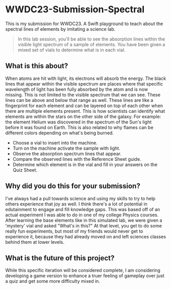 # WWDC23-Submission-Spectral
This is my submission for WWDC23. A Swift playground to teach about the spectral lines of elements by imitating a science lab.

> In this lab session, you'll be able to see the absorption lines within the visible light spectrum of a sample of elements. You have been given a mixed set of vials to determine what is in each vial.

## What is this about?
When atoms are hit with light, its electrons will absorb the energy. The black lines that appear within the visible spectrum are places where that specific wavelength of light has been fully absorbed by the atom and is now missing. This is not limited to the visible spectrum that we can see. These lines can be above and below that range as well.
These lines are like a fingerprint for each element and can be layered on top of each other when there are multiple elements present. This is how scientists can identify what elements are within the stars on the other side of the galaxy.
For example: the element Helium was discovered in the spectrum of the Sun's light before it was found on Earth. This is also related to why flames can be different colors depending on what's being burned.

- Choose a vial to insert into the machine.
- Turn on the machine activate the sample with light.
- Observe the absorption spectrum lines that appear.
- Compare the observed lines with the Reference Sheet guide.
- Determine which element is in the vial and fill in your answers on the Quiz Sheet.

## Why did you do this for your submission?
I've always had a pull towards science and using my skills to try to help others experience that joy as well. I think there's a lot of potential in edutainment to engage and fill knowledge gaps. This was based off of an actual experiment I was able to do in one of my college Physics courses. After learning the base elements like in this simulated lab, we were given a 'mystery' vial and asked "What's in this?"
At that level, you get to do some really fun experiments, but most of my friends would never get to experience it, because they had already moved on and left sciences classes behind them at lower levels. 

## What is the future of this project?
While this specific iteration will be considered complete, I am considering developing a game version to enhance a truer feeling of gameplay over just a quiz and get some more difficulty mixed in.
